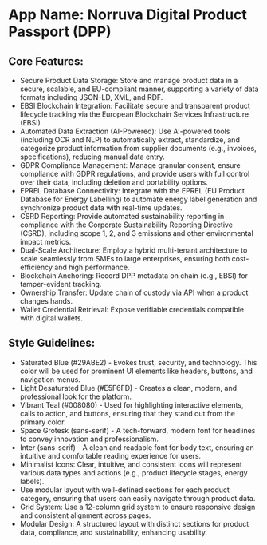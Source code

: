 # **App Name**: Norruva Digital Product Passport (DPP)

## Core Features:

- Secure Product Data Storage: Store and manage product data in a secure, scalable, and EU-compliant manner, supporting a variety of data formats including JSON-LD, XML, and RDF.
- EBSI Blockchain Integration: Facilitate secure and transparent product lifecycle tracking via the European Blockchain Services Infrastructure (EBSI).
- Automated Data Extraction (AI-Powered): Use AI-powered tools (including OCR and NLP) to automatically extract, standardize, and categorize product information from supplier documents (e.g., invoices, specifications), reducing manual data entry.
- GDPR Compliance Management: Manage granular consent, ensure compliance with GDPR regulations, and provide users with full control over their data, including deletion and portability options.
- EPREL Database Connectivity: Integrate with the EPREL (EU Product Database for Energy Labelling) to automate energy label generation and synchronize product data with real-time updates.
- CSRD Reporting: Provide automated sustainability reporting in compliance with the Corporate Sustainability Reporting Directive (CSRD), including scope 1, 2, and 3 emissions and other environmental impact metrics.
- Dual-Scale Architecture: Employ a hybrid multi-tenant architecture to scale seamlessly from SMEs to large enterprises, ensuring both cost-efficiency and high performance.
- Blockchain Anchoring: Record DPP metadata on chain (e.g., EBSI) for tamper-evident tracking.
- Ownership Transfer: Update chain of custody via API when a product changes hands.
- Wallet Credential Retrieval: Expose verifiable credentials compatible with digital wallets.

## Style Guidelines:

- Saturated Blue (#29ABE2) - Evokes trust, security, and technology. This color will be used for prominent UI elements like headers, buttons, and navigation menus.
- Light Desaturated Blue (#E5F6FD) - Creates a clean, modern, and professional look for the platform.
- Vibrant Teal (#008080) - Used for highlighting interactive elements, calls to action, and buttons, ensuring that they stand out from the primary color.
- Space Grotesk (sans-serif) - A tech-forward, modern font for headlines to convey innovation and professionalism.
- Inter (sans-serif) - A clean and readable font for body text, ensuring an intuitive and comfortable reading experience for users.
- Minimalist Icons: Clear, intuitive, and consistent icons will represent various data types and actions (e.g., product lifecycle stages, energy labels).
- Use modular layout with well-defined sections for each product category, ensuring that users can easily navigate through product data.
- Grid System: Use a 12-column grid system to ensure responsive design and consistent alignment across pages.
- Modular Design: A structured layout with distinct sections for product data, compliance, and sustainability, enhancing usability.
